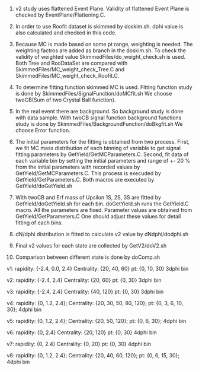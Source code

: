 
1. v2 study uses flattened Event Plane.
	Validity of flattened Event Plane is checked by EventPlane/Flattening.C.

2. In order to use Roofit dataset is skimmed by doskim.sh.
	dphi value is also calculated and checked in this code.

3. Because MC is made based on some pt range, weighting is needed.
	The weighting factros are added as branch in the doskim.sh.
	To check the validity of weighted value SkimmedFiles/do_weight_check.sh is used.
	Both Tree and RooDataSet are compared with SkimmedFiles/MC_weight_check_Tree.C and SkimmedFiles/MC_weight_check_Roofit.C.

4. To determine fitting function skimmed MC is used.
	Fitting function study is done by SkimmedFiles/SignalFunction/doMCfit.sh
	We choose twoCB(Sum of two Crystal Ball function).

5. In the real event there are background. So background study is done with data sample.
	With twoCB signal function background functions study is done by SkimmedFiles/BackgroundFunction/doBkgfit.sh
	We choose Error function.

6. The initial parameters for the fitting is obtained from two process. First, we fit MC mass distribution of each binning of variable to get signal fitting parameters by GetYield/GetMCParameters.C.
	Second, fit data of each variable bin by setting the initial parameters and range of +- 20 % from the initial parameters with recorded values by GetYield/GetMCParameters.C. This process is execuded by GetYield/GetParameters.C.
	Both macros are executed by GetYield/doGetYield.sh

7. With twoCB and Erf mass of Upsilon 1S, 2S, 3S are fitted by GetYield/doGetYield.sh for each bin.
	doGetYield.sh runs the GetYield.C macro.
	All the parameters are fixed. Parameter values are obtained from GetYield/GetParameters.C
	One should adjust these values for detail fitting of each bins.

8. dN/dphi distribution is fitted to calculate v2 value by dNdphi/dodphi.sh

9. Final v2 values for each state are collected by GetV2/doV2.sh

10. Comparison between different state is done by doComp.sh

v1:
rapidity: {-2.4, 0.0, 2.4}
Centrality: {20, 40, 60}
pt: {0, 10, 30}
3dphi bin

v2:
rapidity: {-2.4, 2.4}
Centrality: {20, 60}
pt: {0, 30}
3dphi bin

v3:
rapidity: {-2.4, 2.4}
Centrality: {40, 120}
pt: {0, 30}
3dphi bin

v4:
rapidity: {0, 1.2, 2.4};
Centrality: {20, 30, 50, 80, 120};
pt: {0, 3, 6, 10, 30};
4dphi bin

v5:
rapidity: {0, 1.2, 2.4};
Centrality: {20, 50, 120};
pt: {0, 6, 30};
4dphi bin

v6:
rapidity: {0, 2.4}
Centrality: {20, 120}
pt: {0, 30}
4dphi bin

v7:
rapidity: {0, 2.4}
Centrality: {0, 20}
pt: {0, 30}
4dphi bin

v8:
rapidity: {0, 1.2, 2.4};
Centrality: {20, 40, 60, 120};
pt: {0, 6, 15, 30};
4dphi bin

